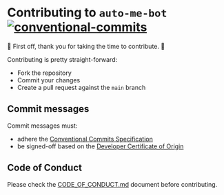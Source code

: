 # Contributing to `auto-me-bot`</br>[![conventional-commits]][0]

:clap: First off, thank you for taking the time to contribute. :clap:

Contributing is pretty straight-forward:

- Fork the repository
- Commit your changes
- Create a pull request against the `main` branch

## Commit messages

Commit messages must:

- adhere the [Conventional Commits Specification][0]
- be signed-off based on the [Developer Certificate of Origin][1]

## Code of Conduct

Please check the [CODE_OF_CONDUCT.md](CODE_OF_CONDUCT.md) document before contributing.

<!-- Real Links -->
[0]: https://conventionalcommits.org
[1]: https://developercertificate.org
<!-- Badges Links -->
[conventional-commits]: https://img.shields.io/badge/Conventional%20Commits-1.0.0-yellow.svg
